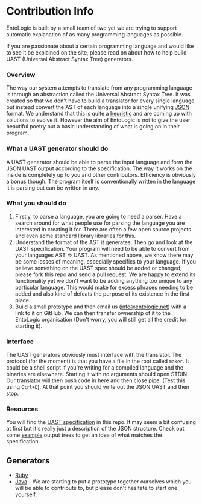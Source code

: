 Contribution Info
=================

EntoLogic is built by a small team of two yet we are trying to support automatic explanation of as many programming languages as possible.

If you are passionate about a certain programming language and would like to see it be explained on the site, please read on about how to help build UAST (Universal Abstract Syntax Tree) generators.


### Overview
The way our system attempts to translate from any programming language is through an abstraction called the Universal Abstract Syntax Tree. It was created so that we don't have to build a translator for every single language but instead convert the AST of each language into a single unifying [JSON](http://www.json.org/) format. We understand that this is quite a [heuristic](https://en.wikipedia.org/wiki/Heuristic_(engineering)) and are coming up with solutions to evolve it. However the aim of EntoLogic is not to give the user beautiful poetry but a basic understanding of what is going on in their program.


### What a UAST generator should do
A UAST generator should be able to parse the input language and form the JSON UAST output according to the specification. The way it works on the inside is completely up to you and other contributors. Efficiency is obviously a bonus though. The program itself is conventionally written in the language it is parsing but can be written in any.


### What you should do
1. Firstly, to parse a language, you are going to need a parser. Have a search around for what people use for parsing the language you are interested in creating it for. There are often a few open source projects and even some standard library libraries for this.
2. Understand the format of the AST it generates. Then go and look at the UAST specification. Your program will need to be able to convert from your languages AST => UAST. As mentioned above, we know there may be some losses of meaning, especially specifics to your language. If you believe something on the UAST spec should be added or changed, please fork this repo and send a pull request. We are happy to extend its functionality yet we don't want to be adding anything too unique to any particular language. This would make for excess phrases needing to be added and also kind of defeats the purpose of its existence in the first place.
3. Build a small prototype and then email us (info@entologic.net) with a link to it on GitHub. We can then transfer ownership of it to the EntoLogic organisation (Don't worry, you will still get all the credit for starting it).

### Interface
The UAST generators obviously must interface with the translator. The protocol (for the moment) is that you have a file in the root called `maker`. It could be a shell script if you're writing for a compiled language and the binaries are elsewhere. Starting it with no arguments should open STDIN. Our translator will then push code in here and then close pipe. (Test this using `Ctrl+D`). At that point you should write out the JSON UAST and then stop.


### Resources
You will find the [UAST specification](https://github.com/EntoLogic/contribution-info/blob/master/uast_spec.md) in this repo. It may seem a bit confusing at first but it's really just a description of the JSON structure. Check out some [example](https://github.com/EntoLogic/contribution-info/blob/master/examples) output trees to get an idea of what matches the specification.

Generators
----------

* [Ruby](https://github.com/EntoLogic/ruby_uast_gen)
* [Java](https://github.com/EntoLogic/JavaAstGen) - We are starting to put a prototype together ourselves which you will be able to contribute to, but please don't hesitate to start one yourself.